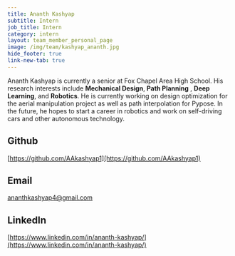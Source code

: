 ```yaml
---
title: Ananth Kashyap
subtitle: Intern
job_title: Intern
category: intern
layout: team_member_personal_page
image: /img/team/kashyap_ananth.jpg
hide_footer: true
link-new-tab: true
---
```


Ananth Kashyap is currently a senior at Fox Chapel Area High School. His research interests include **Mechanical Design**, **Path Planning** , **Deep Learning**, and **Robotics**. He is currently working on design optimization for the aerial manipulation project as well as path interpolation for Pypose. In the future, he hopes to start a career in robotics and work on self-driving cars and other autonomous technology.

## Github

[https://github.com/AAkashyap1](https://github.com/AAkashyap1)

## Email

<a> ananthkashyap4@gmail.com </a>

## LinkedIn

[https://www.linkedin.com/in/ananth-kashyap/](https://www.linkedin.com/in/ananth-kashyap/)
